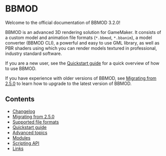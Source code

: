 # BBMOD
Welcome to the official documentation of BBMOD 3.2.0!

BBMOD is an advanced 3D rendering solution for GameMaker. It consists of a
custom model and animation file formats (`*.bbmod`, `*.bbanim`), a model
converter (BBMOD CLI), a powerful and easy to use GML library, as well as PBR
shaders using which you can render models textured in professional, industry
standard software.

If you are a new user, see the [Quickstart guide](./QuickstartGuide.html) for a
quick overview of how to use BBMOD.

If you have experience with older versions of BBMOD, see
[Migrating from 2.5.0](./MigratingFrom2.5.0.html) to learn how to upgrade to the
latest version of BBMOD.

## Contents
* [Changelog](./Changelog_.html)
* [Migrating from 2.5.0](./MigratingFrom2.5.0.html)
* [Supported file formats](./SupportedFileFormats.html)
* [Quickstart guide](./QuickstartGuide.html)
* [Advanced topics](./AdvancedTopics.html)
* [Modules](./Modules.html)
* [Scripting API](./ScriptingAPI.html)
* [Links](./Links.html)
